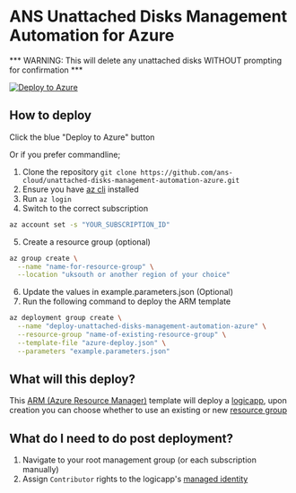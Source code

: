 # ANS Unattached Disks Management Automation for Azure

*** WARNING: This will delete any unattached disks WITHOUT prompting for confirmation ***

[![Deploy to Azure](https://aka.ms/deploytoazurebutton)](https://portal.azure.com/#create/Microsoft.Template/uri/https%3A%2F%2Fraw.githubusercontent.com%2Fans-cloud%2Funattached-disks-management-automation-azure%2Fmain%2Fazure-deploy.json)


## How to deploy

Click the blue "Deploy to Azure" button

Or if you prefer commandline;
1. Clone the repository `git clone https://github.com/ans-cloud/unattached-disks-management-automation-azure.git`
2. Ensure you have [az cli](https://docs.microsoft.com/en-us/cli/azure/install-azure-cli) installed
3. Run `az login`
4. Switch to the correct subscription
```bash
az account set -s "YOUR_SUBSCRIPTION_ID"
```
5. Create a resource group (optional)
```bash
az group create \
  --name "name-for-resource-group" \
  --location "uksouth or another region of your choice"
```
6. Update the values in example.parameters.json (Optional)
6. Run the following command to deploy the ARM template
```bash
az deployment group create \
  --name "deploy-unattached-disks-management-automation-azure" \
  --resource-group "name-of-existing-resource-group" \
  --template-file "azure-deploy.json" \
  --parameters "example.parameters.json"
```


## What will this deploy?

This [ARM (Azure Resource Manager)](https://docs.microsoft.com/en-us/azure/azure-resource-manager/templates/overview) template will deploy a [logicapp](https://docs.microsoft.com/en-us/azure/logic-apps/logic-apps-overview), upon creation you can choose whether to use an existing or new [resource group](https://docs.microsoft.com/en-us/azure/azure-resource-manager/management/overview#resource-groups)


## What do I need to do post deployment?

1. Navigate to your root management group (or each subscription manually)
2. Assign `Contributor` rights to the logicapp's [managed identity](https://docs.microsoft.com/en-us/azure/active-directory/managed-identities-azure-resources/howto-assign-access-portal)
